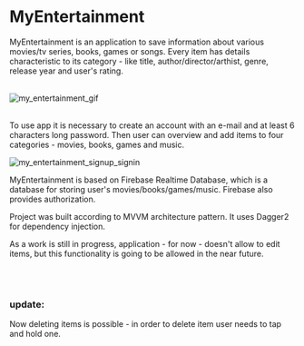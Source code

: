 # MyEntertainment

MyEntertainment is an application to save information about various movies/tv series, books, games or songs. Every item has details characteristic to its category - like title, author/director/arthist, genre, release year and user's rating.<br/><br/>
 
![my_entertainment_gif](https://user-images.githubusercontent.com/56269299/118413260-a2f53900-b69e-11eb-9a26-cc0a8d5ee881.gif)
<br/><br/>

To use app it is necessary to create an account with an e-mail and at least 6 characters long password. Then user can overview and add items to four categories - movies, books, games and music. 

![my_entertainment_signup_signin](https://user-images.githubusercontent.com/56269299/118413362-3dee1300-b69f-11eb-99d4-0b79917a6fb5.png)

MyEntertainment is based on Firebase Realtime Database, which is a database for storing user's movies/books/games/music. Firebase also provides authorization.

Project was built according to MVVM architecture pattern. It uses Dagger2 for dependency injection. 

As a work is still in progress, application - for now - doesn't allow to edit items, but this functionality is going to be allowed in the near future.

<br/><br/>
### <b> update: </b>
 
Now deleting items is possible - in order to delete item user needs to tap and hold one.
